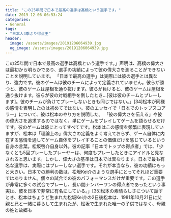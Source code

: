 ```yaml
---
title: "この25年間で日本で最高の選手は高橋という選手です。"
date: 2019-12-06 06:53:24
categories:
- General
tags:
- "日本人4季ぶり得点王"
header:
  image: /assets/images/20191206064939.jpg
  og_image: /assets/images/20191206064939.jpg
---
```


この25年間で日本で最高の選手は高橋という選手です。」声明は、高橋の偉大さは最初から明らかであり、選手の功績によって彼の偉大さを測ることができないことを説明しています。 「日本で最高の選手」は実際には彼の選手とは異なり、強力です。彼のゲームは彼のチームによって定義されていません。彼らが勝つと、彼のゲームは屋根を通り抜けます。彼らが負けると、彼のゲームは屋根を通り抜けます。彼らが彼の対戦相手を倒したとき…[彼は彼のチームとプレーします]。彼のチームが負けてプレーしないときも同じではない。」[34]松本が同様の感情を表明したのは初めてではない。彼のエッセイで「日本でのトップスコアラー」について、彼は松本のやり方を説明した。 「彼の偉大さを伝える」や彼の偉大さを追求するのではなく、単にゲームをプレイしてゲームを語らせるだけです。彼のゲームは彼にとってすべてです。松本はこの感情を頻繁に表現していますが、松本は「理論上の」偉大さの定義をよく考えておらず、ゲーム自体に内在する感情を通してゲーム自体をプレイすることの価値だけを感じているという自身の言葉。松坂啓介自身以外。彼の記事「日本でトップの得点者」では、「少なくとも5回プレーしたプレーヤーは、何度もプレーしたときにアイドルと見なされると思います。しかし、偉大さの基準は日本では異なります。日本で最も有名な選手は、実際にはプレーしない選手です。それが本当なら、彼の功績はもっと大きい。日本での勝利の数は、松坂Kei介のような選手にとってそれほど重要ではありません。個々の試合での彼のパフォーマンスだけが重要です。この選手が非常に多くの試合でプレーし、長い間ナンバーワンの得点者であったという事実は、彼を日本で非常に有名にしている。」[35]松本の素晴らしさについて話すとき、松本はちょうど生まれた松坂Kei介の2日後松本は、1981年10月21日に父親と兄と一緒に暮らして生まれたが、松坂で生まれた唯一の子供ではなく、母親の姓と故郷も
